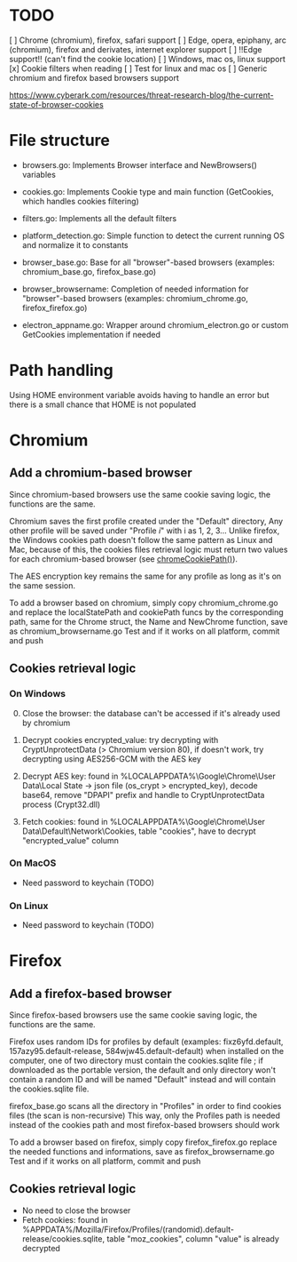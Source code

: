 # TODO

[ ] Chrome (chromium), firefox, safari support
[ ] Edge, opera, epiphany, arc (chromium), firefox and derivates, internet explorer support
[ ] !!Edge support!! (can't find the cookie location)
[ ] Windows, mac os, linux support
[x] Cookie filters when reading
[ ] Test for linux and mac os
[ ] Generic chromium and firefox based browsers support

https://www.cyberark.com/resources/threat-research-blog/the-current-state-of-browser-cookies

# File structure

- browsers.go: Implements Browser interface and NewBrowsers() variables
- cookies.go: Implements Cookie type and main function (GetCookies, which handles cookies filtering)
- filters.go: Implements all the default filters
- platform_detection.go: Simple function to detect the current running OS and normalize it to constants

- browser_base.go: Base for all "browser"-based browsers (examples: chromium_base.go, firefox_base.go)
- browser_browsername: Completion of needed information for "browser"-based browsers  (examples: chromium_chrome.go, firefox_firefox.go)
- electron_appname.go: Wrapper around chromium_electron.go or custom GetCookies implementation if needed

# Path handling

Using HOME environment variable avoids having to handle an error
but there is a small chance that HOME is not populated

# Chromium

## Add a chromium-based browser

Since chromium-based browsers use the same cookie saving logic, the functions are the same.

Chromium saves the first profile created under the "Default" directory,
Any other profile will be saved under "Profile *i*" with i as 1, 2, 3...
Unlike firefox, the Windows cookies path doesn't follow the same pattern as Linux and Mac, because of this,
the cookies files retrieval logic must return two values for each chromium-based browser (see [chromeCookiePath()](chromium_chrome.go)).

The AES encryption key remains the same for any profile as long as it's on the same session.

To add a browser based on chromium, simply copy chromium_chrome.go
and replace the localStatePath and cookiePath funcs by the corresponding path,
same for the Chrome struct, the Name and NewChrome function,
save as chromium_browsername.go
Test and if it works on all platform, commit and push

## Cookies retrieval logic

### On Windows

0. Close the browser: the database can't be accessed if it's already used by chromium

1. Decrypt cookies encrypted_value: try decrypting with CryptUnprotectData (> Chromium version 80), if doesn't work, try decrypting using AES256-GCM with the AES key

2. Decrypt AES key: found in %LOCALAPPDATA%\Google\Chrome\User Data\Local State -> json file (os_crypt > encrypted_key), decode base64, remove "DPAPI" prefix and handle to CryptUnprotectData process (Crypt32.dll)

3. Fetch cookies: found in %LOCALAPPDATA%\Google\Chrome\User Data\Default\Network\Cookies, table "cookies", have to decrypt "encrypted_value" column

### On MacOS

- Need password to keychain (TODO)

### On Linux

- Need password to keychain (TODO)


# Firefox

## Add a firefox-based browser

Since firefox-based browsers use the same cookie saving logic, the functions are the same.

Firefox uses random IDs for profiles by default (examples: fixz6yfd.default, 157azy95.default-release, 584wjw45.default-default)
when installed on the computer, one of two directory must contain the cookies.sqlite file ; if downloaded as the portable version,
the default and only directory won't contain a random ID and will be named "Default" instead and will contain the cookies.sqlite file.

firefox_base.go scans all the directory in "Profiles" in order to find cookies files (the scan is non-recursive)
This way, only the Profiles path is needed instead of the cookies path and most firefox-based browsers should work

To add a browser based on firefox, simply copy firefox_firefox.go
replace the needed functions and informations, save as firefox_browsername.go
Test and if it works on all platform, commit and push

## Cookies retrieval logic

- No need to close the browser
- Fetch cookies: found in %APPDATA%/Mozilla/Firefox/Profiles/(randomid).default-release/cookies.sqlite, table "moz_cookies", column "value" is already decrypted